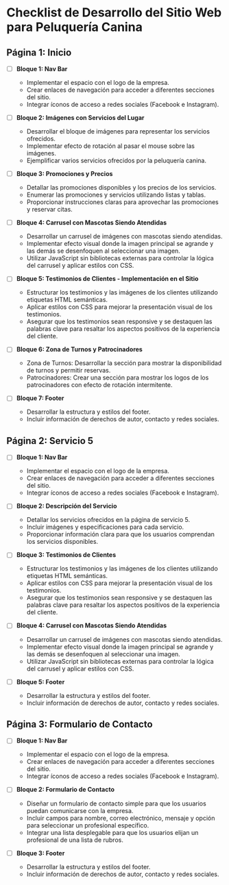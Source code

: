 # Checklist de Desarrollo del Sitio Web para Peluquería Canina

## Página 1: Inicio

- [ ] **Bloque 1: Nav Bar**

  - Implementar el espacio con el logo de la empresa.
  - Crear enlaces de navegación para acceder a diferentes secciones del sitio.
  - Integrar íconos de acceso a redes sociales (Facebook e Instagram).

- [ ] **Bloque 2: Imágenes con Servicios del Lugar**

  - Desarrollar el bloque de imágenes para representar los servicios ofrecidos.
  - Implementar efecto de rotación al pasar el mouse sobre las imágenes.
  - Ejemplificar varios servicios ofrecidos por la peluquería canina.

- [ ] **Bloque 3: Promociones y Precios**

  - Detallar las promociones disponibles y los precios de los servicios.
  - Enumerar las promociones y servicios utilizando listas y tablas.
  - Proporcionar instrucciones claras para aprovechar las promociones y reservar citas.

- [ ] **Bloque 4: Carrusel con Mascotas Siendo Atendidas**

  - Desarrollar un carrusel de imágenes con mascotas siendo atendidas.
  - Implementar efecto visual donde la imagen principal se agrande y las demás se desenfoquen al seleccionar una imagen.
  - Utilizar JavaScript sin bibliotecas externas para controlar la lógica del carrusel y aplicar estilos con CSS.

- [ ] **Bloque 5: Testimonios de Clientes - Implementación en el Sitio**

  - Estructurar los testimonios y las imágenes de los clientes utilizando etiquetas HTML semánticas.
  - Aplicar estilos con CSS para mejorar la presentación visual de los testimonios.
  - Asegurar que los testimonios sean responsive y se destaquen las palabras clave para resaltar los aspectos positivos de la experiencia del cliente.

- [ ] **Bloque 6: Zona de Turnos y Patrocinadores**

  - Zona de Turnos: Desarrollar la sección para mostrar la disponibilidad de turnos y permitir reservas.
  - Patrocinadores: Crear una sección para mostrar los logos de los patrocinadores con efecto de rotación intermitente.

- [ ] **Bloque 7: Footer**
  - Desarrollar la estructura y estilos del footer.
  - Incluir información de derechos de autor, contacto y redes sociales.

## Página 2: Servicio 5

- [ ] **Bloque 1: Nav Bar**

  - Implementar el espacio con el logo de la empresa.
  - Crear enlaces de navegación para acceder a diferentes secciones del sitio.
  - Integrar íconos de acceso a redes sociales (Facebook e Instagram).

- [ ] **Bloque 2: Descripción del Servicio**

  - Detallar los servicios ofrecidos en la página de servicio 5.
  - Incluir imágenes y especificaciones para cada servicio.
  - Proporcionar información clara para que los usuarios comprendan los servicios disponibles.

- [ ] **Bloque 3: Testimonios de Clientes**

  - Estructurar los testimonios y las imágenes de los clientes utilizando etiquetas HTML semánticas.
  - Aplicar estilos con CSS para mejorar la presentación visual de los testimonios.
  - Asegurar que los testimonios sean responsive y se destaquen las palabras clave para resaltar los aspectos positivos de la experiencia del cliente.

- [ ] **Bloque 4: Carrusel con Mascotas Siendo Atendidas**

  - Desarrollar un carrusel de imágenes con mascotas siendo atendidas.
  - Implementar efecto visual donde la imagen principal se agrande y las demás se desenfoquen al seleccionar una imagen.
  - Utilizar JavaScript sin bibliotecas externas para controlar la lógica del carrusel y aplicar estilos con CSS.

- [ ] **Bloque 5: Footer**
  - Desarrollar la estructura y estilos del footer.
  - Incluir información de derechos de autor, contacto y redes sociales.

## Página 3: Formulario de Contacto

- [ ] **Bloque 1: Nav Bar**

  - Implementar el espacio con el logo de la empresa.
  - Crear enlaces de navegación para acceder a diferentes secciones del sitio.
  - Integrar íconos de acceso a redes sociales (Facebook e Instagram).

- [ ] **Bloque 2: Formulario de Contacto**

  - Diseñar un formulario de contacto simple para que los usuarios puedan comunicarse con la empresa.
  - Incluir campos para nombre, correo electrónico, mensaje y opción para seleccionar un profesional específico.
  - Integrar una lista desplegable para que los usuarios elijan un profesional de una lista de rubros.

- [ ] **Bloque 3: Footer**
  - Desarrollar la estructura y estilos del footer.
  - Incluir información de derechos de autor, contacto y redes sociales.
